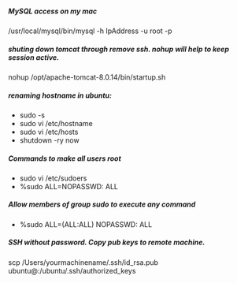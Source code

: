 ##### MySQL access on my mac
/usr/local/mysql/bin/mysql -h IpAddress -u root -p

##### shuting down tomcat through remove ssh. nohup will help to keep session active.
 nohup /opt/apache-tomcat-8.0.14/bin/startup.sh


##### renaming hostname in ubuntu:
* sudo -s
* sudo vi /etc/hostname
* sudo vi /etc/hosts 
* shutdown -ry now 

##### Commands to make all users root

* sudo vi /etc/sudoers 
* %sudo ALL=NOPASSWD: ALL  

##### Allow members of group sudo to execute any command 

* %sudo   ALL=(ALL:ALL) NOPASSWD: ALL 

##### SSH without password. Copy pub keys to remote machine.

scp /Users/yourmachinename/.ssh/id_rsa.pub ubuntu@<IPADDRESS>:/ubuntu/.ssh/authorized_keys
